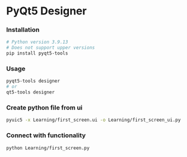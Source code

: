 # PyQt5 Designer

### Installation
```sh
# Python version 3.9.13
# Does not support upper versions
pip install pyqt5-tools
```

### Usage
```sh
pyqt5-tools designer
# or
qt5-tools designer
```

### Create python file from ui
```sh
pyuic5 -x Learning/first_screen.ui -o Learning/first_screen_ui.py
```

### Connect with functionality
```sh
python Learning/first_screen.py
```
